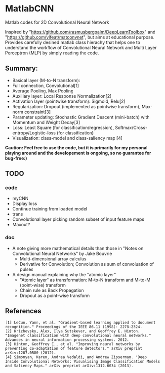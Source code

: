 MatlabCNN
=========

Matlab codes for 2D Convolutional Neural Network

Inspired by "https://github.com/rasmusbergpalm/DeepLearnToolbox" and "https://github.com/vlfeat/matconvnet", but aims at educational purpose. Provides carefully desined matlab class hierachy that helps one to understand the workflow of Convolutional Neural Network and Multi Layer Perceptron (MLP) by simply reading the code. 

## Summary:
* Basical layer (M-to-N transform): 
 * Full connection, Convolutional[1]
 * Average Pooling, Max Pooling
* Auxiliary layer: Local Response Normalization[2]
* Activation layer (pointwise transform): Sigmoid, Relu[2]
* Regularization: Dropout (implemented as pointwise transform), Max-norm constraint[3]
* Parameter updating: Stochastic Gradient Descent (mini-batch) with Momentum and Weight Decay[3]
* Loss: Least Square (for classification/regression), Softmax/Cross-entropy/Logistic-loss (for classification)
* Visualization: class-model and class-saliency map [4]

**Caution: Feel free to use the code, but it is primarily for my personal playing around and the developement is ongoing, so no guarantee for bug-free:)**

## TODO
### code
* myCNN
 * Display loss 
 * Continue training from loaded model
* trans 
 * Convolutional layer picking random subset of input feature maps
* Maxout?

### doc
* A note giving more mathematical details than those in "Notes on Convolutional Neural Networks" by Jake Bouvrie
  * Multi-dimensional array calculus
  * Derivative for Convolution; Convolution as sum of convoluation of pulses
* A design manual explaining why the "atomic layer"
  * "Atomic layer" as transformation: M-to-N transform and M-to-M (point-wise) transform
  * Chain rule as Back Propagation
  * Dropout as a point-wise transform

## References
 ```
 [1] LeCun, Yann, et al. "Gradient-based learning applied to document recognition." Proceedings of the IEEE 86.11 (1998): 2278-2324.
 [2] Krizhevsky, Alex, Ilya Sutskever, and Geoffrey E. Hinton. "Imagenet classification with deep convolutional neural networks." Advances in neural information processing systems. 2012.
 [3] Hinton, Geoffrey E., et al. "Improving neural networks by preventing co-adaptation of feature detectors." arXiv preprint arXiv:1207.0580 (2012).
 [4] Simonyan, Karen, Andrea Vedaldi, and Andrew Zisserman. "Deep Inside Convolutional Networks: Visualising Image Classification Models and Saliency Maps." arXiv preprint arXiv:1312.6034 (2013).
 ```
